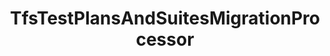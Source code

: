 ---
optionsClassName: TfsTestPlansAndSuitesMigrationProcessorOptions
optionsClassFullName: MigrationTools._EngineV1.Configuration.Processing.TfsTestPlansAndSuitesMigrationProcessorOptions
configurationSamples:
- name: defaults
  description: 
  code: There are no defaults! Check the sample for options!
  sampleFor: MigrationTools._EngineV1.Configuration.Processing.TfsTestPlansAndSuitesMigrationProcessorOptions
- name: sample
  description: 
  code: There is no sample, but you can check the classic below for a general feel.
  sampleFor: MigrationTools._EngineV1.Configuration.Processing.TfsTestPlansAndSuitesMigrationProcessorOptions
- name: classic
  description: 
  code: >-
    {
      "$type": "TfsTestPlansAndSuitesMigrationProcessorOptions",
      "Enabled": false,
      "OnlyElementsWithTag": null,
      "TestPlanQuery": null,
      "RemoveAllLinks": false,
      "MigrationDelay": 0,
      "RemoveInvalidTestSuiteLinks": false,
      "FilterCompleted": false,
      "Enrichers": null,
      "SourceName": null,
      "TargetName": null,
      "RefName": null
    }
  sampleFor: MigrationTools._EngineV1.Configuration.Processing.TfsTestPlansAndSuitesMigrationProcessorOptions
description: Rebuilds Suits and plans for Test Cases migrated using the WorkItemMigration
className: TfsTestPlansAndSuitesMigrationProcessor
typeName: Processors
architecture: 
options:
- parameterName: Enabled
  type: Boolean
  description: If set to `true` then the processor will run. Set to `false` and the processor will not run.
  defaultValue: missng XML code comments
- parameterName: Enrichers
  type: List
  description: List of Enrichers that can be used to add more features to this processor. Only works with Native Processors and not legacy Processors.
  defaultValue: missng XML code comments
- parameterName: FilterCompleted
  type: Boolean
  description: missng XML code comments
  defaultValue: missng XML code comments
- parameterName: MigrationDelay
  type: Int32
  description: ??Not sure what this does. Check code.
  defaultValue: 0
- parameterName: OnlyElementsWithTag
  type: String
  description: The tag name that is present on all elements that must be migrated. If this option isn't present this processor will migrate all.
  defaultValue: '`String.Empty`'
- parameterName: RefName
  type: String
  description: '`Refname` will be used in the future to allow for using named Options without the need to copy all of the options.'
  defaultValue: missng XML code comments
- parameterName: RemoveAllLinks
  type: Boolean
  description: ??Not sure what this does. Check code.
  defaultValue: false
- parameterName: RemoveInvalidTestSuiteLinks
  type: Boolean
  description: Indicates whether the configuration for node structure transformation should be taken from the common enricher configs. Otherwise the configuration elements below are used
  defaultValue: false
- parameterName: SourceName
  type: String
  description: missng XML code comments
  defaultValue: missng XML code comments
- parameterName: TargetName
  type: String
  description: missng XML code comments
  defaultValue: missng XML code comments
- parameterName: TestPlanQuery
  type: String
  description: Filtering conditions to decide whether to migrate a test plan or not. When provided, this partial query is added after `Select * From TestPlan Where` when selecting test plans. Among filtering options, `AreaPath`, `PlanName` and `PlanState` are known to work. There is unfortunately no documentation regarding the available fields.
  defaultValue: '`String.Empty`'
status: Beta
processingTarget: Suites & Plans
classFile: /src/MigrationTools.Clients.TfsObjectModel/Processors/TfsTestPlansAndSuitesMigrationProcessor.cs
optionsClassFile: /src/MigrationTools.Clients.TfsObjectModel/Processors/TfsTestPlansAndSuitesMigrationProcessorOptions.cs

redirectFrom:
- /Reference/Processors/TfsTestPlansAndSuitesMigrationProcessorOptions/
layout: reference
toc: true
permalink: /Reference/Processors/TfsTestPlansAndSuitesMigrationProcessor/
title: TfsTestPlansAndSuitesMigrationProcessor
categories:
- Processors
- 
topics:
- topic: notes
  path: /docs/Reference/Processors/TfsTestPlansAndSuitesMigrationProcessor-notes.md
  exists: false
  markdown: ''
- topic: introduction
  path: /docs/Reference/Processors/TfsTestPlansAndSuitesMigrationProcessor-introduction.md
  exists: false
  markdown: ''

---